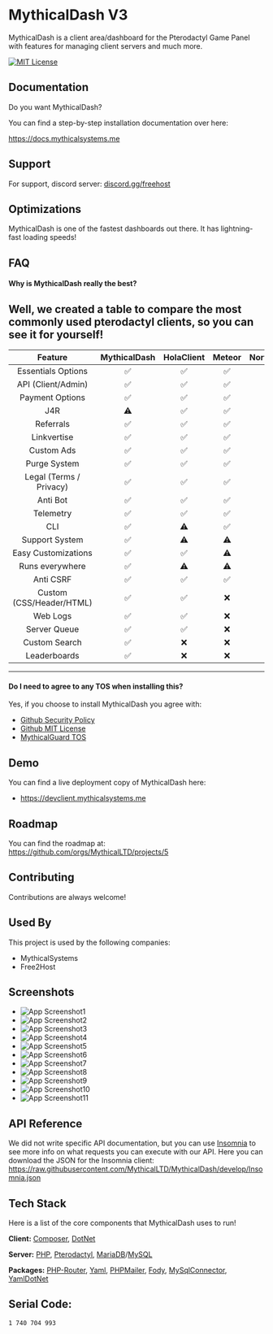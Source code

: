 # MythicalDash V3 

MythicalDash is a client area/dashboard for the Pterodactyl Game Panel with features for managing client servers and much more.

[![MIT License](https://img.shields.io/badge/License-MIT-green.svg)](https://choosealicense.com/licenses/mit/)
## Documentation

Do you want MythicalDash?

You can find a step-by-step installation documentation over here: 

https://docs.mythicalsystems.me
## Support

For support, discord server: [discord.gg/freehost](https://discord.gg/3FWyugpznc)


## Optimizations

MythicalDash is one of the fastest dashboards out there. It has lightning-fast loading speeds! 


## FAQ

#### Why is MythicalDash really the best?

Well, we created a table to compare the most commonly used pterodactyl clients, so you can see it for yourself!
 ---------------------------------------------------------------------------------------------------
| Feature                  |  MythicalDash |  HolaClient |   Meteor      |  NorthClient |  Dashactyl  |
| :----------------------: | :-----------: | :---------: | :-----------: | :----------: | :---------: |
| Essentials Options       |      ✅       |    ✅      |      ✅      |      ✅      |     ✅     |
| API (Client/Admin)       |      ✅       |    ✅      |      ✅      |      ✅      |     ✅     |
| Payment Options          |      ✅       |    ✅      |      ✅      |      ✅      |     ✅     |
| J4R                      |      ⚠️       |    ✅      |      ✅      |      ✅      |     ✅     |
| Referrals                |      ✅       |    ✅      |      ✅      |      ✅      |     ✅     |
| Linkvertise              |      ✅       |    ✅      |      ✅      |      ✅      |     ❌     |
| Custom Ads               |      ✅       |    ✅      |      ✅      |      ❌      |     ❌     |
| Purge System             |      ✅       |    ✅      |      ✅      |      ❌      |     ❌     |
| Legal (Terms / Privacy)  |      ✅       |    ✅      |      ✅      |      ❌      |     ❌     |
| Anti Bot                 |      ✅       |    ✅      |      ✅      |      ❌      |     ❌     |
| Telemetry                |      ✅       |    ✅      |      ✅      |      ❌      |     ❌     |
| CLI                      |      ✅       |    ⚠️      |      ✅      |      ❌      |     ❌     |
| Support System           |      ✅       |    ⚠️      |      ⚠️      |      ❌      |     ❌     |
| Easy Customizations      |      ✅       |    ✅      |      ⚠️      |      ❌      |     ❌     |
| Runs everywhere          |      ✅       |    ⚠️      |      ⚠️      |      ❌      |     ❌     |
| Anti CSRF                |      ✅       |    ✅      |      ✅      |      ❌      |     ❌     |
| Custom (CSS/Header/HTML) |      ✅       |    ✅      |      ❌      |      ❌      |     ❌     |
| Web Logs                 |      ✅       |    ✅      |      ❌      |      ❌      |     ❌     |
| Server Queue             |      ✅       |    ✅      |      ❌      |      ❌      |     ❌     |
| Custom Search            |      ✅       |    ❌      |      ❌      |      ❌      |     ❌     |
| Leaderboards             |      ✅       |    ❌      |      ❌      |      ❌      |     ❌     |
 ---------------------------------------------------------------------------------------------------

#### Do I need to agree to any TOS when installing this?

Yes, if you choose to install MythicalDash you agree with:

- [Github Security Policy](https://github.com/MythicalLTD/MythicalDash/blob/develop/.github/SECURITY.md)
- [Github MIT License](https://github.com/MythicalLTD/MythicalDash/blob/develop/LICENSE)
- [MythicalGuard TOS](https://github.com/MythicalLTD/mythicalguard?tab=readme-ov-file#usage-restrictions-and-guidelines)


## Demo

You can find a live deployment copy of MythicalDash here:
- https://devclient.mythicalsystems.me

## Roadmap

You can find the roadmap at: https://github.com/orgs/MythicalLTD/projects/5

## Contributing

Contributions are always welcome!

## Used By

This project is used by the following companies:

- MythicalSystems
- Free2Host


## Screenshots

- ![App Screenshot1](https://i.imgur.com/fLIYnqK.png)
- ![App Screenshot2](https://i.imgur.com/k3hBOut.png)
- ![App Screenshot3](https://i.imgur.com/QDr6jk5.png)
- ![App Screenshot4](https://i.imgur.com/1o5WNHo.png)
- ![App Screenshot5](https://i.imgur.com/YcEb4YE.png)
- ![App Screenshot6](https://i.imgur.com/KuJMgZk.png)
- ![App Screenshot7](https://i.imgur.com/Nf0aFAt.png)
- ![App Screenshot8](https://i.imgur.com/GwVkHbT.png)
- ![App Screenshot9](https://i.imgur.com/mVBrtV5.png)
- ![App Screenshot10](https://i.imgur.com/70rXiHt.png)
- ![App Screenshot11](https://i.imgur.com/WrroKW3.png)

## API Reference

We did not write specific API documentation, but you can use [Insomnia](https://insomnia.rest/download) to see more info on what requests you can execute with our API. Here you can download the JSON for the Insomnia client: https://raw.githubusercontent.com/MythicalLTD/MythicalDash/develop/Insomnia.json

## Tech Stack

Here is a list of the core components that MythicalDash uses to run!

**Client:** [Composer](https://getcomposer.org/), [DotNet](https://dot.net)

**Server:** [PHP](https://php.net), [Pterodactyl](https://pterodactyl.io), [MariaDB](https://mariadb.com)/[MySQL](https://mysql.com)

**Packages:**
[PHP-Router](https://packagist.org/packages/mythicalsystems/php-router), [Yaml](https://packagist.org/packages/symfony/yaml), [PHPMailer](https://packagist.org/packages/phpmailer/phpmailer), [Fody](https://www.nuget.org/packages/Costura.Fody/), [MySqlConnector](https://www.nuget.org/packages/MySqlConnector/), [YamlDotNet](https://www.nuget.org/packages/YamlDotNet)


## Serial Code:
```bash
1 740 704 993
```
